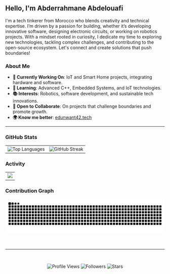 ## Hello, I'm Abderrahmane Abdelouafi

I'm a tech tinkerer from Morocco who blends creativity and technical expertise. I’m driven by a passion for building, whether it’s developing innovative software, designing electronic circuits, or working on robotics projects. With a mindset rooted in curiosity, I dedicate my time to exploring new technologies, tackling complex challenges, and contributing to the open-source ecosystem. Let's connect and create solutions that push boundaries!

### About Me

- **🔭 Currently Working On**: IoT and Smart Home projects, integrating hardware and software.
- **🌱 Learning**: Advanced C++, Embedded Systems, and IoT technologies.
- **📚 Interests**: Robotics, software development, and sustainable tech innovations.
- **🤝 Open to Collaborate**: On projects that challenge boundaries and promote growth.
- **🌍 Know me better**: [edunwant42.tech](https://edunwant42.tech)

---

### GitHub Stats

<table align="center">
  <tr>
    <td align="center">
      <img width="450" src="https://github-readme-stats.vercel.app/api/top-langs/?username=ababdelo&layout=compact&hide_border=true&include_all_commits=true&count_private=true&theme=transparent" alt="Top Languages" />
    </td>
    <td align="center">
      <img src="https://github-readme-streak-stats.herokuapp.com?user=ababdelo&theme=github-dark-blue&hide_border=true&border_radius=5" alt="GitHub Streak" />
    </td>
  </tr>
</table>

### Activity

<table>
  <tr>
    <td colspan="2" align="center">
      <img src="https://github-readme-activity-graph.vercel.app/graph?username=ababdelo&bg_color=212429&color=B0CAFF&line=6E81A5&point=F5F5F5&area=true&hide_border=false" />
    </td>
  </tr>
</table>

### Contribution Graph

<p align="center">
  <img src="https://github.com/ababdelo/ababdelo/blob/output/github-contribution-grid-snake-dark.svg" alt="Contribution Graph" />
</p>

<br>

---

<br>

<p align="center">
  <img alt="Profile Views" src="https://komarev.com/ghpvc/?username=ababdelo&color=blue&style=flat" />
  <img alt="Followers" src="https://img.shields.io/github/followers/ababdelo?color=2770BB" />
  <img alt="Stars" src="https://img.shields.io/github/stars/ababdelo?color=2770BB" />
</p>

